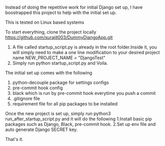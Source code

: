 Instead of doing the repetitive work for initial Django set up, I have boostrapped this
project to help with the initial set up.

This is tested on Linux based systems

To start everything, clone the project locally https://github.com/surajit003/DummyDjangoApp.git

1. A file called startup_script.py is already in the root folder.Inside it, you will simply need to make a one line modification to your desired project
name NEW_PROJECT_NAME = "DjangoTest"
2. Simply run python startup_script.py and Voila.

The initial set up comes with the following
1. python-decouple package for settings configs
2. pre-commit hook config
3. black which is run by pre-commit hook everytime you push a commit
5. .gitignore file
6. requirement file for all pip packages to be installed

Once the new project is set up, simply run python3 run_after_startup_script.py and it will do the following
1.Install basic pip packages such as Django, Black, pre-commit hook.
2.Set up env file and auto generate Django SECRET key.

That's it.
